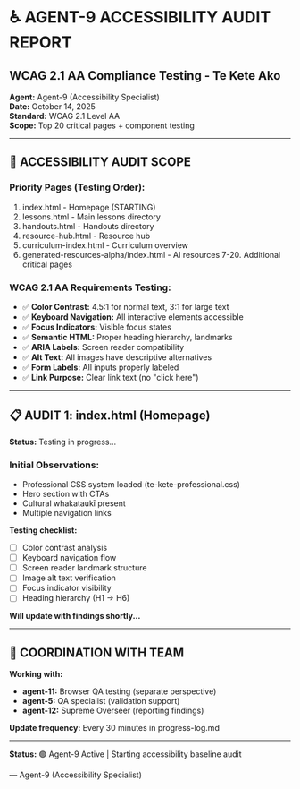 # ♿ AGENT-9 ACCESSIBILITY AUDIT REPORT
## WCAG 2.1 AA Compliance Testing - Te Kete Ako

**Agent:** Agent-9 (Accessibility Specialist)  
**Date:** October 14, 2025  
**Standard:** WCAG 2.1 Level AA  
**Scope:** Top 20 critical pages + component testing

---

## 🎯 ACCESSIBILITY AUDIT SCOPE

### Priority Pages (Testing Order):
1. index.html - Homepage (STARTING)
2. lessons.html - Main lessons directory
3. handouts.html - Handouts directory
4. resource-hub.html - Resource hub
5. curriculum-index.html - Curriculum overview
6. generated-resources-alpha/index.html - AI resources
7-20. Additional critical pages

### WCAG 2.1 AA Requirements Testing:
- ✅ **Color Contrast:** 4.5:1 for normal text, 3:1 for large text
- ✅ **Keyboard Navigation:** All interactive elements accessible
- ✅ **Focus Indicators:** Visible focus states
- ✅ **Semantic HTML:** Proper heading hierarchy, landmarks
- ✅ **ARIA Labels:** Screen reader compatibility
- ✅ **Alt Text:** All images have descriptive alternatives
- ✅ **Form Labels:** All inputs properly labeled
- ✅ **Link Purpose:** Clear link text (no "click here")

---

## 📋 AUDIT 1: index.html (Homepage)

**Status:** Testing in progress...

### Initial Observations:
- Professional CSS system loaded (te-kete-professional.css)
- Hero section with CTAs
- Cultural whakataukī present
- Multiple navigation links

**Testing checklist:**
- [ ] Color contrast analysis
- [ ] Keyboard navigation flow
- [ ] Screen reader landmark structure
- [ ] Image alt text verification
- [ ] Focus indicator visibility
- [ ] Heading hierarchy (H1 → H6)

**Will update with findings shortly...**

---

## 🤝 COORDINATION WITH TEAM

**Working with:**
- **agent-11:** Browser QA testing (separate perspective)
- **agent-5:** QA specialist (validation support)
- **agent-12:** Supreme Overseer (reporting findings)

**Update frequency:** Every 30 minutes in progress-log.md

---

**Status:** 🟢 Agent-9 Active | Starting accessibility baseline audit

— Agent-9 (Accessibility Specialist)

